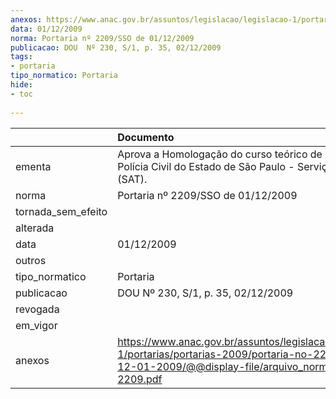 ```yaml
---
anexos: https://www.anac.gov.br/assuntos/legislacao/legislacao-1/portarias/portarias-2009/portaria-no-2209-sso-de-12-01-2009/@@display-file/arquivo_norma/PA2209-2209.pdf
data: 01/12/2009
norma: Portaria nº 2209/SSO de 01/12/2009
publicacao: DOU  Nº 230, S/1, p. 35, 02/12/2009
tags:
- portaria
tipo_normatico: Portaria
hide: 
- toc 
 
---
```


|                    | Documento                                                                                                                                                         |
|:-------------------|:------------------------------------------------------------------------------------------------------------------------------------------------------------------|
| ementa             | Aprova a Homologação do curso teórico de PC-H da Polícia Civil do Estado de São Paulo - Serviço Aerotátivo (SAT).                                                 |
| norma              | Portaria nº 2209/SSO de 01/12/2009                                                                                                                                |
| tornada_sem_efeito |                                                                                                                                                                   |
| alterada           |                                                                                                                                                                   |
| data               | 01/12/2009                                                                                                                                                        |
| outros             |                                                                                                                                                                   |
| tipo_normatico     | Portaria                                                                                                                                                          |
| publicacao         | DOU  Nº 230, S/1, p. 35, 02/12/2009                                                                                                                               |
| revogada           |                                                                                                                                                                   |
| em_vigor           |                                                                                                                                                                   |
| anexos             | https://www.anac.gov.br/assuntos/legislacao/legislacao-1/portarias/portarias-2009/portaria-no-2209-sso-de-12-01-2009/@@display-file/arquivo_norma/PA2209-2209.pdf |